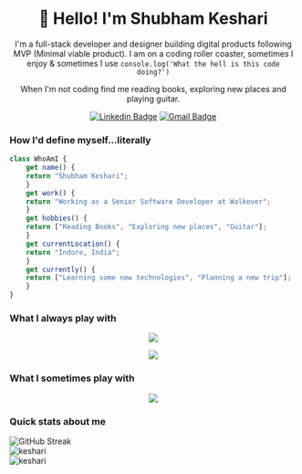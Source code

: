 <h1 align="center">👋 Hello! I'm Shubham Keshari</h1>

<p align="center">
  I'm a full-stack developer and designer building digital products following MVP (Minimal viable product). I am on a coding roller coaster, sometimes I enjoy & sometimes I use <code>console.log('What the hell is this code doing?')</code>
</p>

<p align="center">When I'm not coding find me reading books, exploring new places and playing guitar.</p>

<div align="center">
  
  [![Linkedin Badge](https://img.shields.io/badge/LinkedIn-0077B5?style=for-the-badge&logo=linkedin&logoColor=white)](https://www.linkedin.com/in/shubhamkeshari005/)
  [![Gmail Badge](https://img.shields.io/badge/Gmail-D14836?style=for-the-badge&logo=gmail&logoColor=white)](mailto:shubhamkeshari005@gmail.com)
</div>

<h3>How I'd define myself...literally</h3>

```javascript
class WhoAmI {
    get name() {
	return "Shubham Keshari";
    }
    get work() {
	return "Working as a Senior Software Developer at Walkover";
    }
    get hobbies() {
	return ["Reading Books", "Exploring new places", "Guitar"];
    }
    get currentLocation() {
	return "Indore, India";
    }
    get currently() {
	return ["Learning some new technologies", "Planning a new trip"];
    }
}
```

### What I always play with
<p align="center">
<img src="https://skillicons.dev/icons?i=html,css,bootstrap,js,ts,angular,react,redux&theme=dark&perline=8"/>
</p>
<p align="center">
<img src="https://skillicons.dev/icons?i=reactivex,materialui,nodejs,express,mongodb,mysql,vscode,figma,postman,git&theme=dark&perline=10"/>
</p>

### What I sometimes play with
<p align="center">
<img src="https://skillicons.dev/icons?i=jquery,aws,electron,cypress,babel,webpack,firebase&theme=dark&perline=7"/>
<!-- https://github.com/tandpfun/skill-icons -->
</p>

### Quick stats about me
<div>
  <img src="https://streak-stats.demolab.com?user=keshari05&theme=transparent&hide_border=true" alt="GitHub Streak" />
</div>
<!--,prs_merged_percentage-->
<div>
  <img
    src="https://github-readme-stats.vercel.app/api?username=keshari05&show=reviews,discussions_started,discussions_answered,prs_merged&show_icons=true&theme=transparent&rank_icon=github&custom_title=Github+stats&border_color=#FFFFFF&hide_border=true"
    alt="keshari"
  />
</div>
<div>
  <img
    src="https://github-readme-stats.vercel.app/api/top-langs/?username=keshari05&layout=compact&theme=transparent&border_color=#FFFFFF&hide_border=true"
    alt="keshari"
  />
</div>
